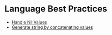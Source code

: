 # Language Best Practices

- [Handle Nil Values](best_practices/handling_nil_values.md)
- [Generate string by concatenating values](best_practices/string_concat.md)